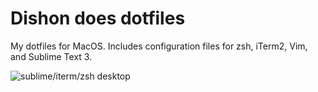 # Dishon does dotfiles

My dotfiles for MacOS. Includes configuration files for zsh, iTerm2, Vim, and Sublime Text 3.

![sublime/iterm/zsh desktop](https://i.imgur.com/WerPmzt.png)
